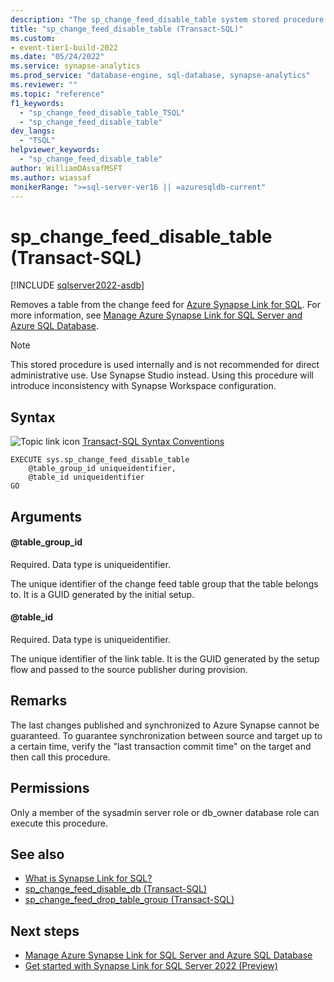 ```yaml
---
description: "The sp_change_feed_disable_table system stored procedure disables a table in the change feed for Azure Synapse Link for SQL."
title: "sp_change_feed_disable_table (Transact-SQL)"
ms.custom:
- event-tier1-build-2022
ms.date: "05/24/2022"
ms.service: synapse-analytics
ms.prod_service: "database-engine, sql-database, synapse-analytics"
ms.reviewer: ""
ms.topic: "reference"
f1_keywords: 
  - "sp_change_feed_disable_table_TSQL"
  - "sp_change_feed_disable_table"
dev_langs: 
  - "TSQL"
helpviewer_keywords: 
  - "sp_change_feed_disable_table"
author: WilliamDAssafMSFT
ms.author: wiassaf
monikerRange: ">=sql-server-ver16 || =azuresqldb-current"
---
```

# sp_change_feed_disable_table (Transact-SQL)
[!INCLUDE [sqlserver2022-asdb](../../includes/applies-to-version/sqlserver2022-asdb.md)]

Removes a table from the change feed for [Azure Synapse Link for SQL](/azure/synapse-analytics/synapse-link/sql-synapse-link-overview). For more information, see [Manage Azure Synapse Link for SQL Server and Azure SQL Database](../../sql-server/synapse-link/synapse-link-sql-server-change-feed-manage.md).

> [!NOTE]
> This stored procedure is used internally and is not recommended for direct administrative use. Use Synapse Studio instead. Using this procedure will introduce inconsistency with Synapse Workspace configuration.

## Syntax  
   
 ![Topic link icon](../../database-engine/configure-windows/media/topic-link.gif "Topic link icon") [Transact-SQL Syntax Conventions](../../t-sql/language-elements/transact-sql-syntax-conventions-transact-sql.md)  
  
```syntaxsql  
EXECUTE sys.sp_change_feed_disable_table
    @table_group_id uniqueidentifier,
    @table_id uniqueidentifier
GO
```  

## Arguments  
#### @table_group_id

Required. Data type is uniqueidentifier. 

The unique identifier of the change feed table group that the table belongs to. It is a GUID generated by the initial setup.

#### @table_id

Required. Data type is uniqueidentifier.

The unique identifier of the link table. It is the GUID generated by the setup flow and passed to the source publisher during provision. 
 
## Remarks

The last changes published and synchronized to Azure Synapse cannot be guaranteed. To guarantee synchronization between source and target up to a certain time, verify the "last transaction commit time" on the target and then call this procedure.

## Permissions  

 Only a member of the sysadmin server role or db_owner database role can execute this procedure. 

## See also  

- [What is Synapse Link for SQL?](/azure/synapse-analytics/synapse-link/sql-synapse-link-overview)
- [sp_change_feed_disable_db (Transact-SQL)](sp-change-feed-disable-db.md)
- [sp_change_feed_drop_table_group (Transact-SQL)](sp-change-feed-drop-table-group.md)

## Next steps

- [Manage Azure Synapse Link for SQL Server and Azure SQL Database](../../sql-server/synapse-link/synapse-link-sql-server-change-feed-manage.md)
- [Get started with Synapse Link for SQL Server 2022 (Preview)](/azure/synapse-analytics/synapse-link/connect-synapse-link-sql-server-2022)
